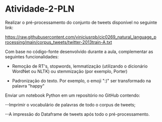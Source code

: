 # Atividade-2-PLN

Realizar o pré-processamento do conjunto de tweets disponível no seguinte link:



https://raw.githubusercontent.com/viniciusrpb/cic0269_natural_language_processing/main/corpus_tweets/twitter-2013train-A.txt



Com base no código-fonte desenvolvido durante a aula, complementar as seguintes funcionalidades:

- Remoção de RT's, stopwords, lemmatização (utilizando o dicionário WordNet ou NLTK) ou stemmização (por exemplo, Porter)

- Padronização do texto. Por exemplo, o emoji ":)" ser transformado na palavra "happy"

Enviar um notebook Python em um repositório no GitHub contendo:

--Imprimir o vocabulário de palavras de todo o corpus de tweets;

--A impressão do Dataframe de tweets após todo o pré-processamento.
